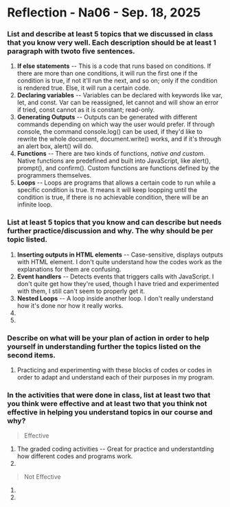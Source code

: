 # Reflection - Na06  - Sep. 18, 2025

### List and describe at least 5 topics that we discussed in class that you know very well. Each description should be at least 1 paragraph with twoto five sentences.
1. **If else statements** -- This is a code that runs based on conditions.  If there are more than one conditions, it will run the first one if the condition is true, if not it'll run the next, and so on; only if the condition is rendered true. Else, it will run a certain code.
2. **Declaring variables** -- Variables can be declared with keywords like var, let, and const. Var can be reassigned, let cannot and will show an error if tried, const cannot as it is constant; read-only.
3. **Generating Outputs** -- Outputs can be generated with different commands depending on which way the user would prefer. If through console, the command console.log() can be used, if they'd like to rewrite the whole document, document.write() works, and if it's through an alert box, alert() will do.
4. **Functions** --  There are two kinds of functions, *native and custom*. Native functions are predefined and built into JavaScript, like alert(), prompt(), and confirm(). Custom functions are functions defined by the programmers themselves.
5. **Loops** -- Loops are programs that allows a certain code to run while a specific condition is true. It means it will keep loopping until the condition is true, if there is no achievable condition, there will be an infinite loop.

### List at least 5 topics that you know and can describe but needs further practice/discussion and why.  The why should be per topic listed.  
1. **Inserting outputs in HTML elements** -- Case-sensitive, displays outputs with HTML element. I don't quite understand how the codes work as the explanations for them are confusing.
2. **Event handlers** -- Detects events that triggers calls with JavaScript. I don't quite get how they're used, though I have tried and experimented with them, I still can't seem to properly get it.
3. **Nested Loops** -- A loop inside another loop. I don't really understand how it's done nor how it really works.
4. 
5. 

### Describe on what will be your plan of action in order to help yourself in understanding further the topics listed on the second items.
1. Practicing and experimenting with these blocks of codes or codes in order to adapt and understand each of their purposes in my program.

### In the activities that were done in class, list at least two that you think were effective and at least two that you think not effective in helping you understand topics in our course and why?

> Effective 
1. The graded coding activities -- Great for practice and understantding how different codes and programs work.
2. 
> Not Effective
1. 
2. 